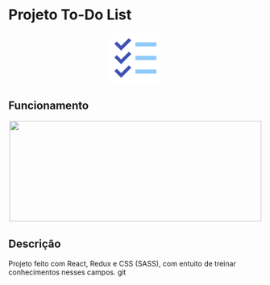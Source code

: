 # Projeto To-Do List

<p align="center">
<img width="100" height="100"src="./src/assets/to_readme/todoList.png">
</p>

## Funcionamento

<p align="center">
<img width="500" height="200"src="./src/assets/to_readme/todolist.gif">
</p>

## Descrição

Projeto feito com React, Redux e CSS (SASS), com entuito de treinar conhecimentos nesses campos.
git 